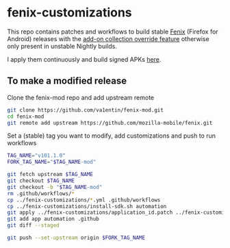 # fenix-customizations

This repo contains patches and workflows to build stable [Fenix](https://github.com/mozilla-mobile/fenix/) (Firefox for Android) releases with the [add-on collection override feature](https://blog.mozilla.org/addons/2020/09/29/expanded-extension-support-in-firefox-for-android-nightly/) otherwise only present in unstable Nightly builds.

I apply them continuously and build signed APKs [here](https://github.com/va1entin/fenix-mod).

## To make a modified release

Clone the fenix-mod repo and add upstream remote

```bash
git clone https://github.com/va1entin/fenix-mod.git
cd fenix-mod
git remote add upstream https://github.com/mozilla-mobile/fenix.git
```

Set a (stable) tag you want to modify, add customizations and push to run workflows

```bash
TAG_NAME="v101.1.0"
FORK_TAG_NAME="$TAG_NAME-mod"

git fetch upstream $TAG_NAME
git checkout $TAG_NAME
git checkout -b "$TAG_NAME-mod"
rm .github/workflows/*
cp ../fenix-customizations/*.yml .github/workflows
cp ../fenix-customizations/install-sdk.sh automation
git apply ../fenix-customizations/application_id.patch ../fenix-customizations/app_name.patch ../fenix-customizations/amo-release-102.patch
git add app automation .github
git diff --staged

git push --set-upstream origin $FORK_TAG_NAME
```
